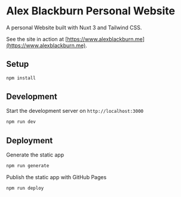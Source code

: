 # Alex Blackburn Personal Website

A personal Website built with Nuxt 3 and Tailwind CSS.

See the site in action at [https://www.alexblackburn.me](https://www.alexblackburn.me).

## Setup

```bash
npm install
```

## Development

Start the development server on `http://localhost:3000`

```bash
npm run dev
```

## Deployment

Generate the static app

```bash
npm run generate
```

Publish the static app with GitHub Pages

```bash
npm run deploy
```